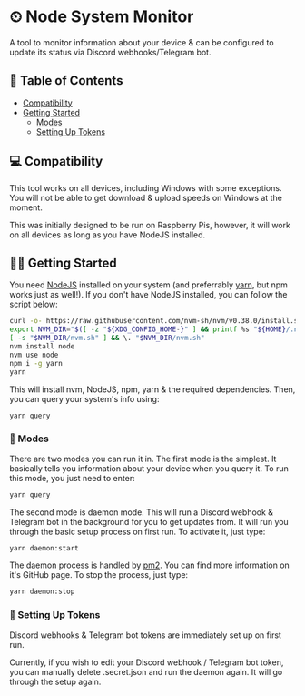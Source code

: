 # ⏲ Node System Monitor

A tool to monitor information about your device & can be configured to update its status via Discord webhooks/Telegram bot.

## 📝 Table of Contents

- [Compatibility](#-compatibility)
- [Getting Started](#%EF%B8%8F-getting-started)
  - [Modes](#-modes)
  - [Setting Up Tokens](#-setting-up-tokens)

## 💻 Compatibility

This tool works on all devices, including Windows with some exceptions. You will not be able to get download & upload speeds on Windows at the moment.

This was initially designed to be run on Raspberry Pis, however, it will work on all devices as long as you have NodeJS installed.

## 🏃‍♂️ Getting Started

You need [NodeJS](https://nodejs.org/en/download/) installed on your system (and preferrably [yarn](https://yarnpkg.com/lang/en/docs/install/), but npm works just as well!). If you don't have NodeJS installed, you can follow the script below:

```bash
curl -o- https://raw.githubusercontent.com/nvm-sh/nvm/v0.38.0/install.sh | bash
export NVM_DIR="$([ -z "${XDG_CONFIG_HOME-}" ] && printf %s "${HOME}/.nvm" || printf %s "${XDG_CONFIG_HOME}/nvm")"
[ -s "$NVM_DIR/nvm.sh" ] && \. "$NVM_DIR/nvm.sh"
nvm install node
nvm use node
npm i -g yarn
yarn
```

This will install nvm, NodeJS, npm, yarn & the required dependencies. Then, you can query your system's info using:

```bash
yarn query
```

### 💠 Modes

There are two modes you can run it in. The first mode is the simplest. It basically tells you information about your device when you query it. To run this mode, you just need to enter:

```bash
yarn query
```

The second mode is daemon mode. This will run a Discord webhook & Telegram bot in the background for you to get updates from. It will run you through the basic setup process on first run. To activate it, just type:

```bash
yarn daemon:start
```

The daemon process is handled by [pm2](https://github.com/Unitech/pm2). You can find more information on it's GitHub page. To stop the process, just type:

```bash
yarn daemon:stop
```

### 🔑 Setting Up Tokens

Discord webhooks & Telegram bot tokens are immediately set up on first run.

Currently, if you wish to edit your Discord webhook / Telegram bot token, you can manually delete .secret.json and run the daemon again. It will go through the setup again.
